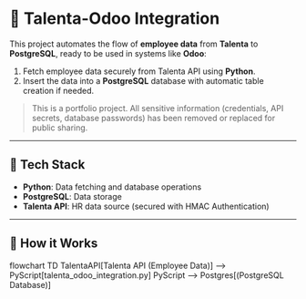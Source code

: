 # 👥 Talenta-Odoo Integration

This project automates the flow of **employee data** from **Talenta** to **PostgreSQL**, ready to be used in systems like **Odoo**:

1. Fetch employee data securely from Talenta API using **Python**.
2. Insert the data into a **PostgreSQL** database with automatic table creation if needed.

> This is a portfolio project. All sensitive information (credentials, API secrets, database passwords) has been removed or replaced for public sharing.

---

## 🔧 Tech Stack

- **Python**: Data fetching and database operations
- **PostgreSQL**: Data storage
- **Talenta API**: HR data source (secured with HMAC Authentication)

---

## 🚀 How it Works

flowchart TD
    TalentaAPI[Talenta API (Employee Data)] --> PyScript[talenta_odoo_integration.py]
    PyScript --> Postgres[(PostgreSQL Database)]
